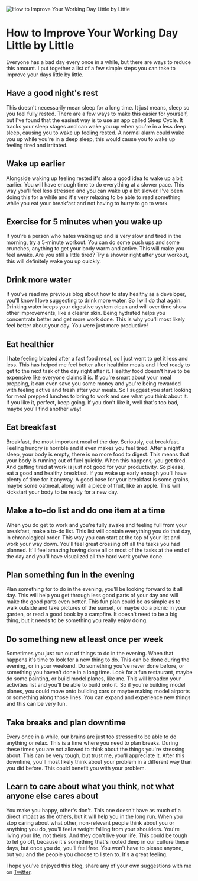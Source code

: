 ![How to Improve Your Working Day Little by Little](/images/articles/guy-with-confetti.jpg)

# How to Improve Your Working Day Little by Little

Everyone has a bad day every once in a while, but there are ways to reduce this amount. 
I put together a list of a few simple steps you can take to improve your days little by little.

## Have a good night's rest
This doesn't necessarily mean sleep for a long time. It just means, sleep so you feel fully 
rested. There are a few ways to make this easier for yourself, but I've found that the easiest 
way is to use an app called Sleep Cycle. It tracks your sleep stages and can wake you up when 
you're in a less deep sleep, causing you to wake up feeling rested. A normal alarm could wake 
you up while you're in a deep sleep, this would cause you to wake up feeling tired and irritated.

## Wake up earlier
Alongside waking up feeling rested it's also a good idea to wake up a bit earlier. 
You will have enough time to do everything at a slower pace. This way you'll feel less 
stressed and you can wake up a bit slower. I've been doing this for a while and it's very 
relaxing to be able to read something while you eat your breakfast and not having to hurry 
to go to work.

## Exercise for 5 minutes when you wake up
If you're a person who hates waking up and is very slow and tired in the morning, 
try a 5-minute workout. You can do some push ups and some crunches, 
anything to get your body warm and active. This will make you feel awake. 
Are you still a little tired? Try a shower right after your workout, 
this will definitely wake you up quickly.

## Drink more water
If you've read my previous blog about how to stay healthy as a developer, 
you'll know I love suggesting to drink more water. So I will do that again. 
Drinking water keeps your digestive system clean and will over time show other improvements, 
like a clearer skin. Being hydrated helps you concentrate better and get more work done. 
This is why you'll most likely feel better about your day. You were just more productive!

## Eat healthier
I hate feeling bloated after a fast food meal, so I just went to get it less and less. 
This has helped me feel better after healthier meals and I feel ready to get to the next 
task of the day right after it. Healthy food doesn't have to be expensive like everyone 
claims it is. If you're smart about your meal prepping, it can even save you some money 
and you're being rewarded with feeling active and fresh after your meals. 
So I suggest you start looking for meal prepped lunches to bring to work and see what you 
think about it. If you like it, perfect, keep going. If you don't like it, well that's too bad, 
maybe you'll find another way!

## Eat breakfast
Breakfast, the most important meal of the day. Seriously, eat breakfast. 
Feeling hungry is horrible and it even makes you feel tired. After a night's sleep, 
your body is empty, there is no more food to digest. This means that your body is 
running out of fuel quickly. When this happens, you get tired. And getting tired at work 
is just not good for your productivity. So please, eat a good and healthy breakfast. 
If you wake up early enough you'll have plenty of time for it anyway. 
A good base for your breakfast is some grains, maybe some oatmeal, along with a piece of fruit, 
like an apple. This will kickstart your body to be ready for a new day.

## Make a to-do list and do one item at a time
When you do get to work and you're fully awake and feeling full from your breakfast, 
make a to-do list. This list will contain everything you do that day, in chronological order. 
This way you can start at the top of your list and work your way down. 
You'll feel great crossing off all the tasks you had planned. 
It'll feel amazing having done all or most of the tasks at the end of the day and you'll 
have visualized all the hard work you've done.

## Plan something fun in the evening
Plan something for to do in the evening, you'll be looking forward to it all day. 
This will help you get through less good parts of your day and will make the good parts 
even better. This fun plan could be as simple as to walk outside and take pictures of the 
sunset, or maybe do a picnic in your garden, or read a good book by a campfire. 
It doesn't need to be a big thing, but it needs to be something you really enjoy doing.

## Do something new at least once per week
Sometimes you just run out of things to do in the evening. When that happens it's time to 
look for a new thing to do. This can be done during the evening, or in your weekend. 
Do something you've never done before, or something you haven't done in a long time. 
Look for a fun restaurant, maybe do some painting, or build model planes, like me. 
This will broaden your activities list and you'll be able to build onto it. 
So if you're building model planes, you could move onto building cars or maybe making model 
airports or something along those lines. You can expand and experience new things and this 
can be very fun.

## Take breaks and plan downtime
Every once in a while, our brains are just too stressed to be able to do anything or relax. 
This is a time where you need to plan breaks. During these times you are not allowed to 
think about the things you're stressing about. This can be very tough, but trust me, 
you'll appreciate it. After this downtime, you'll most likely think about your problem 
in a different way than you did before. This could benefit you with your problem.

## Learn to care about what you think, not what anyone else cares about
You make you happy, other's don't. This one doesn't have as much of a direct 
impact as the others, but it will help you in the long run. 
When you stop caring about what other, non-relevant people think about you or anything you 
do, you'll feel a weight falling from your shoulders. You're living your life, not theirs. 
And they don't live your life. This could be tough to let go off, 
because it's something that's rooted deep in our culture these days, but once you do, 
you'll feel free. You won't have to please anyone, but you and the people you choose 
to listen to. It's a great feeling.

I hope you've enjoyed this blog, share any of your own suggestions with me on 
[Twitter](https://twitter.com/RJElsinga).